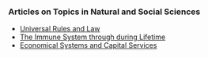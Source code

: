### Articles on Topics in Natural and Social Sciences

* [Universal Rules and Law](./universal_rules.md)
* [The Immune System through during Lifetime](./immune_system_during_lifetime.md)
* [Economical Systems and Capital Services](./economics.md)
